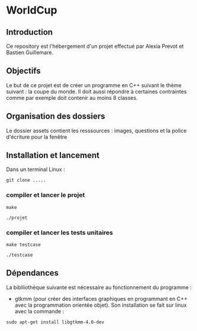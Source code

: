 # WorldCup
## Introduction
Ce repository est l'hébergement d'un projet effectué par Alexia Prevot et Bastien Guillemare.

## Objectifs
Le but de ce projet est de créer un programme en C++ suivant le thème suivant : la coupe du monde. Il doit aussi répondre à certaines contraintes comme par exemple doit contenir au moins 8 classes.

## Organisation des dossiers

Le dossier assets contient les resssources : images, questions et la police d'écriture pour la fenêtre

## Installation et lancement

Dans un terminal Linux :  
```
git clone .....
```
### compiler et lancer le projet
```
make 

./projet
```
### compiler et lancer les tests unitaires
```
make testcase

./testcase
```

## Dépendances

La biblliothèque suivante est nécessaire au fonctionnement du programme :
* gtkmm (pour créer des interfaces graphiques en programmant en C++ avec la programmation orientée objet). Son installation se fait sur linux avec la commande : 
```
sudo apt-get install libgtkmm-4.0-dev
```


